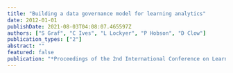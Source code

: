 ```yaml
---
title: "Building a data governance model for learning analytics"
date: 2012-01-01
publishDate: 2021-08-03T04:08:07.465597Z
authors: ["S Graf", "C Ives", "L Lockyer", "P Hobson", "D Clow"]
publication_types: ["2"]
abstract: ""
featured: false
publication: "*Proceedings of the 2nd International Conference on Learning Analytics and …*"
---
```


